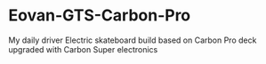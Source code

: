 # Eovan-GTS-Carbon-Pro
My daily driver Electric skateboard build based on Carbon Pro deck upgraded with Carbon Super electronics
